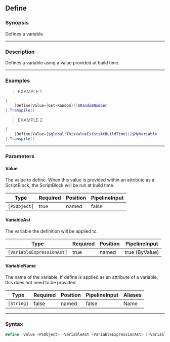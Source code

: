 Define
------

### Synopsis
Defines a variable

---

### Description

Defines a variable using a value provided at build time.

---

### Examples
> EXAMPLE 1

```PowerShell
{
    [Define(Value={Get-Random})]$RandomNumber
}.Transpile()
```
> EXAMPLE 2

```PowerShell
{
    [Define(Value={$global:ThisValueExistsAtBuildTime})]$MyVariable
}.Transpile()
```

---

### Parameters
#### **Value**
The value to define.
When this value is provided within an attribute as a ScriptBlock, the ScriptBlock will be run at build time.

|Type        |Required|Position|PipelineInput|
|------------|--------|--------|-------------|
|`[PSObject]`|true    |named   |false        |

#### **VariableAst**
The variable the definition will be applied to.

|Type                     |Required|Position|PipelineInput |
|-------------------------|--------|--------|--------------|
|`[VariableExpressionAst]`|true    |named   |true (ByValue)|

#### **VariableName**
The name of the variable.  If define is applied as an attribute of a variable, this does not need to be provided.

|Type      |Required|Position|PipelineInput|Aliases|
|----------|--------|--------|-------------|-------|
|`[String]`|false   |named   |false        |Name   |

---

### Syntax
```PowerShell
Define -Value <PSObject> -VariableAst <VariableExpressionAst> [-VariableName <String>] [<CommonParameters>]
```
